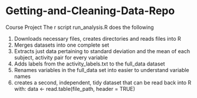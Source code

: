 # Getting-and-Cleaning-Data-Repo
Course Project
The r script run_analysis.R does the following

1. Downloads necessary files, creates directories and reads files into R
2. Merges datasets into one complete set
3. Extracts just data pertaining to standard deviation and the mean of each subject, activity pair for every variable
4. Adds labels from the activity_labels.txt to the full_data dataset
5. Renames variables in the full_data set into easier to understand variable names
6. creates a second, independent, tidy dataset that can be read back into R with: data <- read.table(file_path, header = TRUE)
 